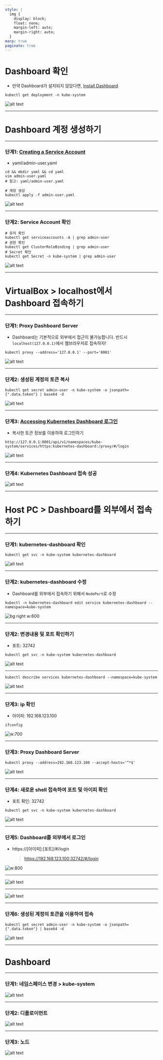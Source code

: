 ```yaml
---
style: |
  img {
    display: block;
    float: none;
    margin-left: auto;
    margin-right: auto;
  }
marp: true
paginate: true
---
```

# Dashboard 확인 
- 만약 Dashboard가 설치되지 않았다면, [Install Dashboard](https://kubernetes.io/docs/tasks/access-application-cluster/web-ui-dashboard/)
```shell
kubectl get deployment -n kube-system
```
![alt text](./img/dashboard/image.png)

---
# Dashboard 계정 생성하기 

---
### 단계1: [Creating a Service Account](https://github.com/kubernetes/dashboard/blob/master/docs/user/access-control/creating-sample-user.md)
- yaml/admin-user.yaml
```shell
cd && mkdir yaml && cd yaml
vim admin-user.yaml
# 참고: yaml/admin-user.yaml

# 계정 생성
kubectl apply -f admin-user.yaml
```
![alt text](./img/dashboard/image-1.png)

---
### 단계2: Service Account 확인
```shell
# 유저 확인 
kubectl get serviceaccounts -A | grep admin-user
# 권한 확인 
kubectl get ClusterRoleBinding | grep admin-user
# Secret 확인
kubectl get Secret -n kube-system | grep admin-user
```
![alt text](./img/dashboard/image-2.png)

---
# VirtualBox > localhost에서 Dashboard 접속하기

---
### 단계1: Proxy Dashboard Server
- Dashboard는 기본적으로 외부에서 접근이 불가능합니다. 반드시 `localhost(127.0.0.1)`에서 웹브라우저로 접속하자!
```shell
kubectl proxy --address='127.0.0.1' --port='8001'
```
![alt text](./img/dashboard/image-3.png)

---
### 단계2: 생성된 계정의 토큰 복사
```shell
kubectl get secret admin-user -n kube-system -o jsonpath={".data.token"} | base64 -d
```
![alt text](./img/dashboard/image-4.png)

---
### 단계3: [Accessing Kubernetes Dashboard 로그인](https://github.com/kubernetes-sigs/kubespray/blob/release-2.21/docs/getting-started.md)
- 복사한 토큰 정보를 이용하여 로그인하기 
```shell
http://127.0.0.1:8001/api/v1/namespaces/kube-system/services/https:kubernetes-dashboard:/proxy/#/login
```
![alt text](./img/dashboard/image-5.png)

---
### 단계4: Kubernetes Dashboard 접속 성공 
![alt text](./img/dashboard/image-6.png)

---
# Host PC > Dashboard를 외부에서 접속하기 

---
### 단계1: kubernetes-dashboard 확인
```shell
kubectl get svc -n kube-system kubernetes-dashboard
```
![alt text](./img/dashboard/image-7.png)

---
### 단계2: kubernetes-dashboard 수정
- Dashboard를 외부에서 접속하기 위해서  `NodePort`로 수정
```shell
kubectl -n kubernetes-dashboard edit service kubernetes-dashboard --namespace=kube-system
```
![bg right w:600](./img/dashboard/image-8.png)

---
### 단계2: 변경내용 및 포트 확인하기
- 포트: 32742
```shell
kubectl get svc -n kube-system kubernetes-dashboard
```
![alt text](./img/dashboard/image-10.png)

---
```shell
kubectl describe services kubernetes-dashboard --namespace=kube-system
```
![alt text](./img/dashboard/image-9.png)

---
### 단계3: ip 확인 
- 아이피: 192.168.123.100
```shell
ifconfig
```
![w:700](./img/dashboard/image-11.png)

---
### 단계3: Proxy Dashboard Server  
```shell
kubectl proxy --address=192.168.123.100 --accept-hosts='^*$'
```
![alt text](./img/dashboard/image-12.png)

---
### 단계4: 새로운 shell 접속하여 포트 및 아이피 확인
- 포트 확인: 32742 
```shell
kubectl get svc -n kube-system kubernetes-dashboard
```
![alt text](./img/dashboard/image-10.png)

---
### 단계5: Dashboard를 외부에서 로그인
- https://[아이피]:[포트]/#/login
  > https://192.168.123.100:32742/#/login

![w:800](./img/dashboard/image-13.png)

---
![alt text](./img/dashboard/image-14.png)

---
![alt text](./img/dashboard/image-15.png)

---
### 단계6: 생성된 계정의 토큰을 이용하여 접속
```shell
kubectl get secret admin-user -n kube-system -o jsonpath={".data.token"} | base64 -d
```
![alt text](./img/dashboard/image-16.png)

---
# Dashboard

---
### 단계1: 네임스페이스 변경 > kube-system
![alt text](./img/dashboard/image-17.png)

---
### 단계2: 디플로이먼트
![alt text](./img/dashboard/image-18.png)

---
### 단계3: 노드
![alt text](./img/dashboard/image-19.png)


